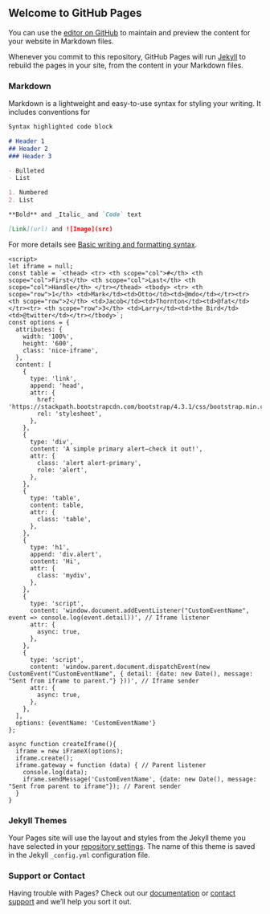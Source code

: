 ## Welcome to GitHub Pages

You can use the [editor on GitHub](https://github.com/Khelmohr/test/edit/main/README.md) to maintain and preview the content for your website in Markdown files.

Whenever you commit to this repository, GitHub Pages will run [Jekyll](https://jekyllrb.com/) to rebuild the pages in your site, from the content in your Markdown files.

### Markdown

Markdown is a lightweight and easy-to-use syntax for styling your writing. It includes conventions for

```markdown
Syntax highlighted code block

# Header 1
## Header 2
### Header 3

- Bulleted
- List

1. Numbered
2. List

**Bold** and _Italic_ and `Code` text

[Link](url) and ![Image](src)
```

For more details see [Basic writing and formatting syntax](https://docs.github.com/en/github/writing-on-github/getting-started-with-writing-and-formatting-on-github/basic-writing-and-formatting-syntax).

  
  
  <!-- Load iFrameXJS -->
  <script src="../iFrameX/dist/iframex.min.js"></script>
  
  <!-- Example button -->
  <script onload="createIframe()"></script>
  
  <!--- Create variable and functions for initialize iFrameX with configuration -->
    <script>
    let iframe = null;
    const table = `<thead> <tr> <th scope="col">#</th> <th scope="col">First</th> <th scope="col">Last</th> <th scope="col">Handle</th> </tr></thead> <tbody> <tr> <th scope="row">1</th> <td>Mark</td><td>Otto</td><td>@mdo</td></tr><tr> <th scope="row">2</th> <td>Jacob</td><td>Thornton</td><td>@fat</td></tr><tr> <th scope="row">3</th> <td>Larry</td><td>the Bird</td><td>@twitter</td></tr></tbody>`;
    const options = {
      attributes: {
        width: '100%',
        height: '600',
        class: 'nice-iframe',
      },
      content: [
        {
          type: 'link',
          append: 'head',
          attr: {
            href: 'https://stackpath.bootstrapcdn.com/bootstrap/4.3.1/css/bootstrap.min.css',
            rel: 'stylesheet',
          },
        },
        {
          type: 'div',
          content: 'A simple primary alert—check it out!',
          attr: {
            class: 'alert alert-primary',
            role: 'alert',
          },
        },
        {
          type: 'table',
          content: table,
          attr: {
            class: 'table',
          },
        },
        {
          type: 'h1',
          append: 'div.alert',
          content: 'Hi',
          attr: {
            class: 'mydiv',
          },
        },
        {
          type: 'script',
          content: 'window.document.addEventListener("CustomEventName", event => console.log(event.detail))', // Iframe listener
          attr: {
            async: true,
          },
        },
        {
          type: 'script',
          content: 'window.parent.document.dispatchEvent(new CustomEvent("CustomEventName", { detail: {date: new Date(), message: "Sent from iframe to parent."} }))', // Iframe sender
          attr: {
            async: true,
          },
        },
      ],
      options: {eventName: 'CustomEventName'}
    };

    async function createIframe(){
      iframe = new iFrameX(options);
      iframe.create();
      iframe.gateway = function (data) { // Parent listener
        console.log(data);
        iframe.sendMessage('CustomEventName', {date: new Date(), message: "Sent from parent to iframe"}); // Parent sender
      }
    }
  </script>



### Jekyll Themes

Your Pages site will use the layout and styles from the Jekyll theme you have selected in your [repository settings](https://github.com/Khelmohr/test/settings/pages). The name of this theme is saved in the Jekyll `_config.yml` configuration file.

### Support or Contact

Having trouble with Pages? Check out our [documentation](https://docs.github.com/categories/github-pages-basics/) or [contact support](https://support.github.com/contact) and we’ll help you sort it out.

